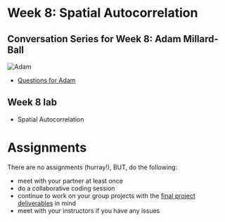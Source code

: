# Week 8: Spatial Autocorrelation

## Conversation Series for Week 8: Adam Millard-Ball
![Adam](https://cdn.theconversation.com/avatars/1123988/width238/file-20200709-46-1wmq6nl.jpg)

- [Questions for Adam](https://docs.google.com/document/d/1WkH_fwsoZvoCRmdwuuUNC8SEn0z8NrTBpaiA-fgKV_k/edit?usp=sharing)

## Week 8 lab
* Spatial Autocorrelation

# Assignments

There are no assignments (hurray!), BUT, do the following:

- meet with your partner at least once
- do a collaborative coding session
- continue to work on your group projects with the [final project deliverables](../../Midterm%20and%20Finals) in mind
- meet with your instructors if you have any issues
